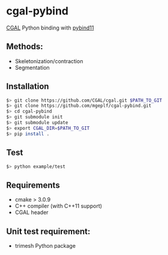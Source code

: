 # cgal-pybind

 [CGAL](http://cgal.org) Python binding with [pybind11](https://pybind11.readthedocs.io)

## Methods:
* Skeletonization/contraction
* Segmentation

## Installation
```bash
$> git clone https://github.com/CGAL/cgal.git $PATH_TO_GIT
$> git clone https://github.com/mgeplf/cgal-pybind.git
$> cd cgal-pybind
$> git submodule init
$> git submodule update
$> export CGAL_DIR=$PATH_TO_GIT
$> pip install .
```

## Test
```bash
$> python example/test
```


## Requirements
* cmake > 3.0.9
* C++ compiler (with C++11 support)
* CGAL header

## Unit test requirement:
* trimesh Python package
